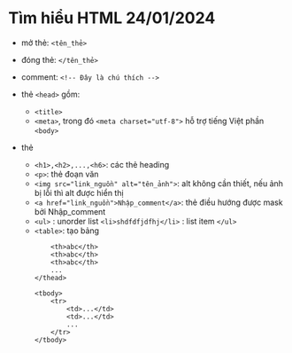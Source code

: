 # Tìm hiểu HTML 24/01/2024

- mở thẻ: ```<tên_thẻ>```
- đóng thẻ: ```</tên_thẻ>```
- comment: ```<!-- Đây là chú thích -->```

- thẻ ```<head>``` gồm:
	+ ```<title>```
	+ ```<meta>```, trong đó ```<meta charset="utf-8">```  hỗ trợ tiếng Việt phần ```<body>```
- thẻ <body>
	+ ```<h1>,<h2>,...,<h6>```: các thẻ heading
	+ ```<p>```: thẻ đoạn văn
	+ ```<img src="link_nguồn" alt="tên_ảnh">```: alt không cần thiết, nếu ảnh bị lỗi thì alt được hiển thị
	+ ```<a href="link_nguồn">Nhập_comment</a>```: thẻ điều hướng được mask bởi Nhập_comment
	+ ```<ul>```									: unorder list
		```<li>shdfdfjdfhj</li>```				: list item
      ```</ul>```
	+ ```<table>```: tạo bảng
		```<thead>: đề mục của bảng
			<th>abc</th>
			<th>abc</th>	
			<th>abc</th>
			...
		</thead>
		
		<tbody>
			<tr>
				<td>...</td>
				<td>...</td>
				...
			</tr>
		</tbody>
		```
